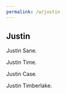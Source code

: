 ```yaml
---
permalink: /w/justin
---
```


## Justin

Justin Sane.

Justin Time.

Justin Case.

Justin Timberlake.
